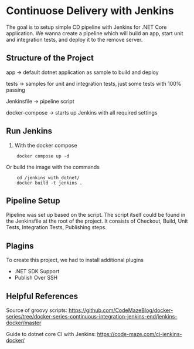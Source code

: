 # Continuose Delivery with Jenkins
The goal is to setup simple CD pipeline with Jenkins for .NET Core application.
We wanna create a pipeline which will build an app, start unit and integration tests, and deploy it to the remove server.

## Structure of the Project
app -> default dotnet application as sample to build and deploy

tests -> samples for unit and integration tests, just some tests with 100% passing

Jenkinsfile -> pipeline script

docker-compose -> starts up Jenkins with all required settings

## Run Jenkins 
1. With the docker compose
```
    docker compose up -d
```

Or build the image with the commands
```
    cd /jenkins_with_dotnet/
    docker build -t jenkins .
```

## Pipeline Setup
Pipeline was set up based on the script. The script itself could be found in the Jenkinsfile at the root of the project.
It consists of Checkout, Build, Unit Tests, Integration Tests, Publishing steps.

## Plagins
To create this project, we had to install additional plugins
* .NET SDK Support
* Publish Over SSH

## Helpful References
Source of groovy scripts: https://github.com/CodeMazeBlog/docker-series/tree/docker-series-continuous-integration-jenkins-end/jenkins-docker/master

Guide to dotnet core CI with Jenkins: https://code-maze.com/ci-jenkins-docker/
